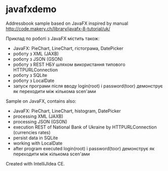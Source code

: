# javafxdemo
Addressbook sample based on JavaFX
inspired by manual http://code.makery.ch/library/javafx-8-tutorial/uk/

Приклад по роботі з JavaFX містить також:
- JavaFX: PieChart, LineChart, гістограма, DatePicker
- роботу з XML (JAXB)
- роботу з JSON (GSON)
- роботу з REST НБУ шляхом використання типового HTTPURLConnection
- роботу з SQLite
- роботу з LocalDate
- запуск програми після вводу login(root) i password(toor) демонструє як переходити між кількома scen'ами

Sample on JavaFX, contains also:
- JavaFX: PieChart, LineChart, histogram, DatePicker
- processing XML (JAXB)
- processing JSON (GSON)
- execution REST of National Bank of Ukraine by HTTPURLConnection (currencies rates)
- persist data in SQLite
- working with LocalDate
- after program executed login(root) i password(toor) демонструє як переходити між кількома scen'ами

Created with IntelliJIdea CE.
